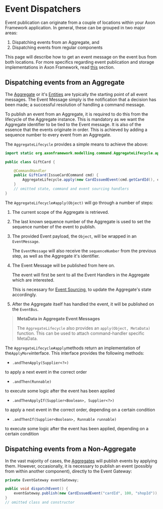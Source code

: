 # Event Dispatchers

Event publication can originate from a couple of locations within your Axon Framework application. In general, these can be grouped in two major areas:

1. Dispatching events from an Aggregate, and
2. Dispatching events from regular components 

This page will describe how to get an event message on the event bus from both locations. For more specifics regarding event publication and storage implementations in Axon Framework, read [this](event-dispatchers.md) section.

## Dispatching events from an Aggregate

The [Aggregate](../axon-framework-commands/modeling/aggregate.md) or it's [Entities](../axon-framework-commands/modeling/multi-entity-aggregates.md) are typically the starting point of all event messages. The Event Message simply is the notification that a decision has been made; a successful resolution of handling a command message.

To publish an event from an Aggregate, it is required to do this from the lifecycle of the Aggregate instance. This is mandatory as we want the Aggregate identifier to be tied to the Event message. It is also of the essence that the events originate in order. This is achieved by adding a sequence number to every event from an Aggregate.

The `AggregateLifecycle` provides a simple means to achieve the above:

```java
import static org.axonframework.modelling.command.AggregateLifecycle.apply;

public class GiftCard {

    @CommandHandler
    public GiftCard(IssueCardCommand cmd) {
        AggregateLifecycle.apply(new CardIssuedEvent(cmd.getCardId(), cmd.getAmount()));
    }
    // omitted state, command and event sourcing handlers
}
```

The `AggregateLifecycle#apply(Object)` will go through a number of steps:

1. The current scope of the Aggregate is retrieved.
2. The last known sequence number of the Aggregate is used to set the sequence number of the event to publish.
3. The provided Event payload, the `Object`, will be wrapped in an `EventMessage`.

   The `EventMessage` will also receive the `sequenceNumber` from the previous step, as well as the Aggregate it's identifier.

4. The Event Message will be published from here on.

   The event will first be sent to all the Event Handlers in the Aggregate which are interested.

   This is necessary for [Event Sourcing](../../architecture-overview/event-sourcing.md), to update the Aggregate's state accordingly.

5. After the Aggregate itself has handled the event, it will be published on the `EventBus`.

> **MetaData in Aggregate Event Messages**
>
> The `AggregateLifecycle` also provides an `apply(Object, MetaData)` function. This can be used to attach command-handler specific MetaData.

The `AggregateLifecycle#apply`methods return an implementation of the`ApplyMore`interface. This interface provides the following methods:

* `.andThenApply(Supplier<?>)`

to apply a next event in the correct order
* `.andThen(Runnable)`

to execute some logic after the event has been applied
* `.andThenApplyIf(Supplier<Boolean>, Supplier<?>)`

to apply a next event in the correct order, depending on a certain condition
* `.andThenIf(Supplier<Boolean>, Runnable runnable)`

to execute some logic after the event has been applied, depending on a certain condition

## Dispatching events from a Non-Aggregate

In the vast majority of cases, the [Aggregates](../axon-framework-commands/modeling/aggregate.md) will publish events by applying them. However, occasionally, it is necessary to publish an event \(possibly from within another component\), directly to the Event Gateway:

```java
private EventGateway eventGateway;

public void dispatchEvent() {
    eventGateway.publish(new CardIssuedEvent("cardId", 100, "shopId"));
}
// omitted class and constructor
```

